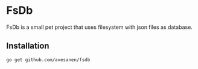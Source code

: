 # FsDb

FsDb is a small pet project that uses filesystem with json files as database.


## Installation

```bash
go get github.com/avesanen/fsdb
```